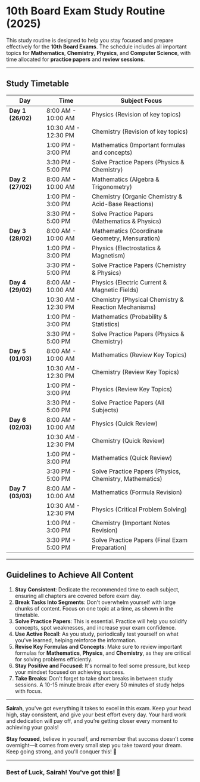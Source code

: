 # 10th Board Exam Study Routine (2025)

This study routine is designed to help you stay focused and prepare effectively for the **10th Board Exams**. The schedule includes all important topics for **Mathematics**, **Chemistry**, **Physics**, and **Computer Science**, with time allocated for **practice papers** and **review sessions**.

---

## Study Timetable

| Day    | Time                   | Subject Focus                                                      |
|--------|------------------------|---------------------------------------------------------------------|
| **Day 1 (26/02)** | 8:00 AM - 10:00 AM   | Physics (Revision of key topics)                                   |
|        | 10:30 AM - 12:30 PM   | Chemistry (Revision of key topics)                                 |
|        | 1:00 PM - 3:00 PM    | Mathematics (Important formulas and concepts)                      |
|        | 3:30 PM - 5:00 PM    | Solve Practice Papers (Physics & Chemistry)                        |
| **Day 2 (27/02)** | 8:00 AM - 10:00 AM   | Mathematics (Algebra & Trigonometry)                               |
|        | 1:00 PM - 3:00 PM    | Chemistry (Organic Chemistry & Acid-Base Reactions)                |
|        | 3:30 PM - 5:00 PM    | Solve Practice Papers (Mathematics & Physics)                      |
| **Day 3 (28/02)** | 8:00 AM - 10:00 AM   | Mathematics (Coordinate Geometry, Mensuration)                     |
|        | 1:00 PM - 3:00 PM    | Physics (Electrostatics & Magnetism)                               |
|        | 3:30 PM - 5:00 PM    | Solve Practice Papers (Chemistry & Physics)                        |
| **Day 4 (29/02)** | 8:00 AM - 10:00 AM   | Physics (Electric Current & Magnetic Fields)                       |
|        | 10:30 AM - 12:30 PM   | Chemistry (Physical Chemistry & Reaction Mechanisms)               |
|        | 1:00 PM - 3:00 PM    | Mathematics (Probability & Statistics)                             |
|        | 3:30 PM - 5:00 PM    | Solve Practice Papers (Physics & Chemistry)                        |
| **Day 5 (01/03)** | 8:00 AM - 10:00 AM   | Mathematics (Review Key Topics)                                    |
|        | 10:30 AM - 12:30 PM   | Chemistry (Review Key Topics)                                      |
|        | 1:00 PM - 3:00 PM    | Physics (Review Key Topics)                                        |
|        | 3:30 PM - 5:00 PM    | Solve Practice Papers (All Subjects)                               |
| **Day 6 (02/03)** | 8:00 AM - 10:00 AM   | Physics (Quick Review)                                             |
|        | 10:30 AM - 12:30 PM   | Chemistry (Quick Review)                                           |
|        | 1:00 PM - 3:00 PM    | Mathematics (Quick Review)                                         |
|        | 3:30 PM - 5:00 PM    | Solve Practice Papers (Physics, Chemistry, Mathematics)            |
| **Day 7 (03/03)** | 8:00 AM - 10:00 AM   | Mathematics (Formula Revision)                                     |
|        | 10:30 AM - 12:30 PM   | Physics (Critical Problem Solving)                                  |
|        | 1:00 PM - 3:00 PM    | Chemistry (Important Notes Revision)                               |
|        | 3:30 PM - 5:00 PM    | Solve Practice Papers (Final Exam Preparation)                     |

---

## Guidelines to Achieve All Content

1. **Stay Consistent**: Dedicate the recommended time to each subject, ensuring all chapters are covered before exam day.
2. **Break Tasks Into Segments**: Don't overwhelm yourself with large chunks of content. Focus on one topic at a time, as shown in the timetable.
3. **Solve Practice Papers**: This is essential. Practice will help you solidify concepts, spot weaknesses, and increase your exam confidence.
4. **Use Active Recall**: As you study, periodically test yourself on what you've learned, helping reinforce the information.
5. **Revise Key Formulas and Concepts**: Make sure to review important formulas for **Mathematics**, **Physics**, and **Chemistry**, as they are critical for solving problems efficiently.
6. **Stay Positive and Focused**: It's normal to feel some pressure, but keep your mindset focused on achieving success.
7. **Take Breaks**: Don't forget to take short breaks in between study sessions. A 10-15 minute break after every 50 minutes of study helps with focus.

---


**Sairah**, you've got everything it takes to excel in this exam. Keep your head high, stay consistent, and give your best effort every day. Your hard work and dedication will pay off, and you’re getting closer every moment to achieving your goals!

**Stay focused**, believe in yourself, and remember that success doesn’t come overnight—it comes from every small step you take toward your dream. Keep going strong, and you'll conquer this! 🌟

---

### Best of Luck, Sairah! You've got this! 💪
